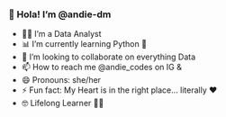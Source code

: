 ### 👋 Hola! I’m @andie-dm

- 👩‍💻 I’m a Data Analyst
- 📊 I’m currently learning Python 🐍 
- 💞️ I’m looking to collaborate on everything Data 
- 📫 How to reach me @andie_codes on IG & 
- 😄 Pronouns: she/her
- ⚡ Fun fact: My Heart is in the right place... literally ❤️
- 🤓 Lifelong Learner 👩‍💻
  

<!---
andie-dm/andie-dm is a ✨ special ✨ repository because its `README.md` (this file) appears on your GitHub profile.
You can click the Preview link to take a look at your changes.
--->
